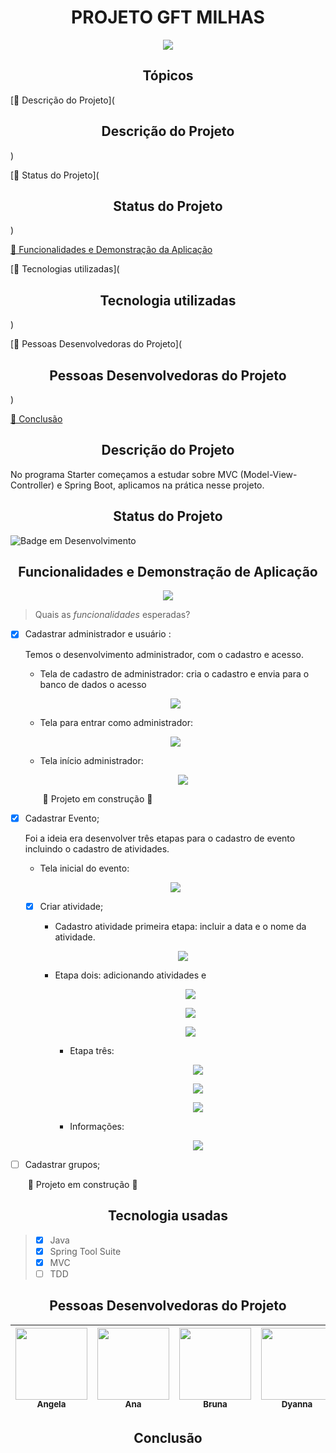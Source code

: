<h1 align="center"> PROJETO GFT MILHAS  </h1> 
<p align="center">
    <a align="center" href="https://ibb.co/0Vzx1KC"><img src="https://i.ibb.co/93d7Bhb/GFT-Logo.jpg"></a></p>

<h2 align="center"> Tópicos </h2>

[🔹 Descrição do Projeto](<h2 align="center"> Descrição do Projeto </h2>)

[🔹 Status do Projeto](<h2 align="center"> Status do Projeto </h2>)

[🔹 Funcionalidades e Demonstração da Aplicação](#funcionalidades-e-demonstração-da-aplicação)

[🔹 Tecnologias utilizadas](<h2 align="center"> Tecnologia utilizadas </h2>)

[🔹 Pessoas Desenvolvedoras do Projeto](<h2 align="center"> Pessoas Desenvolvedoras do Projeto </h2>)

[🔹 Conclusão](#conclusão)

<h2 align="center"> Descrição do Projeto </h2>

No programa Starter começamos a estudar sobre MVC (Model-View-Controller) e Spring Boot, aplicamos na prática nesse projeto.

<h2 align="center"> Status do Projeto </h2>

![Badge em Desenvolvimento](http://img.shields.io/static/v1?label=STATUS&message=EM%20DESENVOLVIMENTO&color=GREEN&style=for-the-badge)



<h2 align="center"> Funcionalidades e Demonstração de Aplicação </h2>

<p align="center">
    <a align="center" href="https://i.ibb.co/hsGDqwF/imagem-2022-10-31-152507854.png"><img src="https://i.ibb.co/hsGDqwF/imagem-2022-10-31-152507854.png"></a></p>



> Quais as _funcionalidades_ esperadas? 

- [x] Cadastrar administrador e usuário :

  Temos o desenvolvimento administrador, com o cadastro e acesso.

  + Tela de cadastro de administrador: cria o cadastro e envia para o banco de dados o acesso

  <p align="center">
      <a align="center" href="https://i.ibb.co/QHRtdrJ/4.png"><img src="https://i.ibb.co/QHRtdrJ/4.png"></a></p>

  + Tela para entrar como administrador:

  <p align="center">
      <a align="center" href="https://i.ibb.co/dmFkD4q/5.png"><img src="https://i.ibb.co/dmFkD4q/5.png"></a></p>

  + Tela início administrador:

    <p align="center">
        <a align="center" href="https://i.ibb.co/vj4R1XP/6.png"><img src="https://i.ibb.co/vj4R1XP/6.png"></a></p>

    ​                                                                         :construction: Projeto em construção :construction:

- [x] Cadastrar Evento;

  Foi a ideia era desenvolver três etapas para o cadastro de evento incluindo o cadastro de atividades.

  + Tela inicial do evento:

  <p align="center">
      <a align="center" href="https://i.ibb.co/mD03zyG/7.png"><img src="https://i.ibb.co/mD03zyG/7.png"></a></p>

  - [x] Criar atividade;

    + Cadastro atividade primeira etapa: incluir a data e o nome da atividade.

    <p align="center">
        <a align="center" href="https://i.ibb.co/7JP2L15/8.png
    "><img src="https://i.ibb.co/7JP2L15/8.png"></a></p>

    + Etapa dois: adicionando atividades e 

      <p align="center">
          <a align="center" href="https://i.ibb.co/JqJzFMd/9.png
      "><img src="https://i.ibb.co/JqJzFMd/9.png"></a></p>

      <p align="center">
          <a align="center" href="https://i.ibb.co/N29xvpX/imagem-2022-10-31-160619046.png
      "><img src="https://i.ibb.co/N29xvpX/imagem-2022-10-31-160619046.png"></a></p>

      <p align="center">
          <a align="center" href="https://i.ibb.co/0cjTK8c/image.png
      "><img src="https://i.ibb.co/0cjTK8c/image.png"></a></p>

      + Etapa três:

        <p align="center">
            <a align="center" href="https://i.ibb.co/4s7TknD/image.png
        "><img src="https://i.ibb.co/4s7TknD/image.png"></a></p>

        

        <p align="center">
            <a align="center" href="https://i.ibb.co/SfbX6dT/image.png
        "><img src="https://i.ibb.co/SfbX6dT/image.png"></a></p>

        <p align="center">
            <a align="center" href="https://i.ibb.co/QFvZDLs/imagem-2022-10-31-160358087.png
        "><img src="https://i.ibb.co/QFvZDLs/imagem-2022-10-31-160358087.png"></a></p>

      + Informações:

        <p align="center">
            <a align="center" href="https://i.ibb.co/mGT1vSd/13.png
        "><img src="https://i.ibb.co/mGT1vSd/13.png"></a></p>

- [ ] Cadastrar grupos;

  ​                                                                                  :construction: Projeto em construção :construction:

<h2 align="center"> Tecnologia usadas </h2>

> + [x] Java
> + [x] Spring Tool Suite
> + [x] MVC
> + [ ] TDD

<h2 align="center"> Pessoas Desenvolvedoras do Projeto </h2>

| [<img src="https://i.ibb.co/XXQ0JTG/gitlab-original-logo-icon-146503.png" width=115><br/><sub aligh="center">Angela</sub>]((https://git.gft.com/aagp)) | [<img src="https://i.ibb.co/XXQ0JTG/gitlab-original-logo-icon-146503.png" width=115><br/><sub>Ana</sub>](https://github.com/guilhermeonrails) | [<img src="https://i.ibb.co/XXQ0JTG/gitlab-original-logo-icon-146503.png" width=115><br/><sub>Bruna</sub>](https://github.com/guilhermeonrails) | [<img src="https://i.ibb.co/XXQ0JTG/gitlab-original-logo-icon-146503.png" width=115><br/><sub>Dyanna</sub>](https://github.com/guilhermeonrails) | [<img src="https://i.ibb.co/XXQ0JTG/gitlab-original-logo-icon-146503.png" width=115><br/><sub>Dyanna</sub>](https://github.com/guilhermeonrails) |
| ------------------------------------------------------------ | ------------------------------------------------------------ | ------------------------------------------------------------ | ------------------------------------------------------------ | ------------------------------------------------------------ |

<h2 align="center"> Conclusão </h2>

